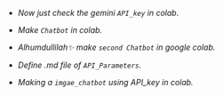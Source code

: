 * *Now just check the gemini `API_key` in colab.*

- *Make `Chatbot` in colab.*

- *Alhumdullilah✨ make `second Chatbot` in google colab.*

- *Define .md file of `API_Parameters`.*

- *Making a `imgae_chatbot` using API_key in colab.*
